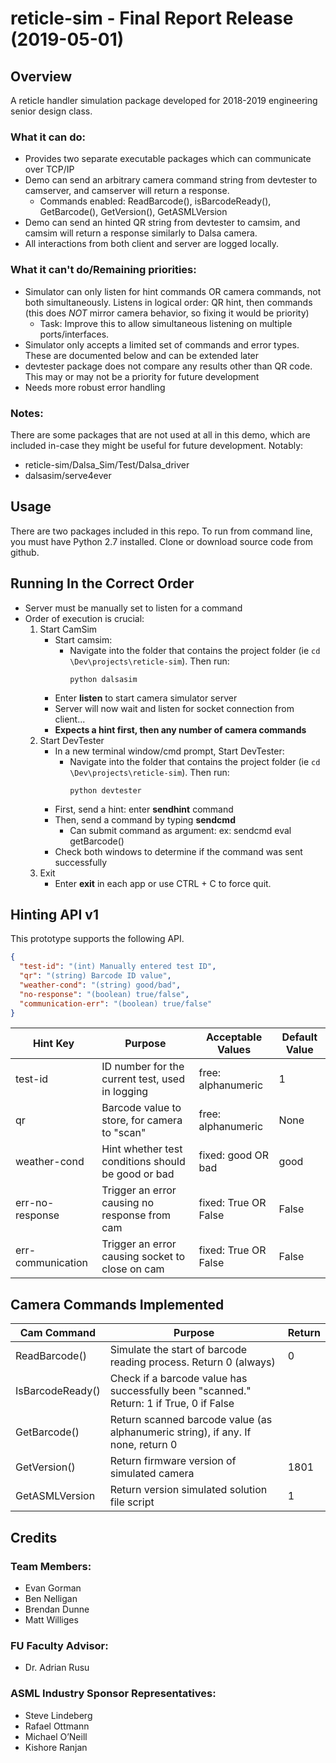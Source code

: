 # reticle-sim - Final Report Release (2019-05-01)

## Overview
A reticle handler simulation package developed for 2018-2019 engineering senior design class.

### What it can do:
- Provides two separate executable packages which can communicate over TCP/IP
- Demo can send an arbitrary camera command string from devtester to camserver, and camserver will return a response.
  - Commands enabled: ReadBarcode(), isBarcodeReady(), GetBarcode(), GetVersion(), GetASMLVersion
- Demo can send an hinted QR string from devtester to camsim, and camsim will return a response similarly to Dalsa camera.
- All interactions from both client and server are logged locally.

### What it can't do/Remaining priorities:
- Simulator can only listen for hint commands OR camera commands, not both simultaneously. Listens in logical order: QR hint, then commands (this does *NOT* mirror camera behavior, so fixing it would be priority)
    - Task: Improve this to allow simultaneous listening on multiple ports/interfaces.
- Simulator only accepts a limited set of commands and error types. These are documented below and can be extended later
- devtester package does not compare any results other than QR code. This may or may not be a priority for future development
- Needs more robust error handling


### Notes:
There are some packages that are not used at all in this demo, which are included in-case they might be useful for future development.
Notably:
- reticle-sim/Dalsa_Sim/Test/Dalsa_driver
- dalsasim/serve4ever


## Usage
There are two packages included in this repo.
To run from command line, you must have Python 2.7 installed.
Clone or download source code from github.

## Running In the Correct Order
- Server must be manually set to listen for a command
- Order of execution is crucial:
    1. Start CamSim
        - Start camsim:
            - Navigate into the folder that contains the project folder (ie `cd \Dev\projects\reticle-sim`). Then run:
                ```
                python dalsasim
                ```
        - Enter __listen__ to start camera simulator server
        - Server will now wait and listen for socket connection from client...
        - **Expects a hint first, then any number of camera commands**
    2. Start DevTester
        - In a new terminal window/cmd prompt, Start DevTester:
            - Navigate into the folder that contains the project folder (ie `cd \Dev\projects\reticle-sim`). Then run:
                ```
                python devtester
                ```
        - First, send a hint: enter __sendhint__ command
        - Then, send a command by typing __sendcmd__
            - Can submit command as argument: ex: sendcmd eval getBarcode()
        - Check both windows to determine if the command was sent successfully
    4. Exit
        - Enter __exit__ in each app or use CTRL + C to force quit.

## Hinting API v1
This prototype supports the following API.
```json
{
  "test-id": "(int) Manually entered test ID",
  "qr": "(string) Barcode ID value",
  "weather-cond": "(string) good/bad",
  "no-response": "(boolean) true/false",
  "communication-err": "(boolean) true/false"
}
```


| Hint Key          | Purpose                                             | Acceptable Values     | Default Value |
|-------------------|-----------------------------------------------------|-----------------------|---------------|
| test-id           | ID number for the current test, used in logging     | free: alphanumeric    | 1             |
| qr                | Barcode value to store, for camera to "scan"        | free: alphanumeric    | None          |
| weather-cond      | Hint whether test conditions should be good or bad  | fixed: good OR bad    | good          |
| err-no-response   | Trigger an error causing no response from cam       | fixed: True OR False  | False         |
| err-communication | Trigger an error causing socket to close on cam     | fixed: True OR False  | False         |


## Camera Commands Implemented

| Cam Command       | Purpose                                                                                 | Return |
|-------------------|-----------------------------------------------------------------------------------------|--------|
| ReadBarcode()     | Simulate the start of barcode reading process. Return 0 (always)                        | 0      |
| IsBarcodeReady()  | Check if a barcode value has successfully been "scanned." Return: 1 if True, 0 if False |        |
| GetBarcode()      | Return scanned barcode value (as alphanumeric string), if any. If none, return 0        |        |
| GetVersion()      | Return firmware version of simulated camera                                             | 1801   |
| GetASMLVersion    | Return version simulated solution file script                                           | 1      |


## Credits
### Team Members:
- Evan Gorman
- Ben Nelligan
- Brendan Dunne
- Matt Williges

### FU Faculty Advisor:
- Dr. Adrian Rusu

### ASML Industry Sponsor Representatives:
- Steve Lindeberg
- Rafael Ottmann
- Michael O’Neill
- Kishore Ranjan
